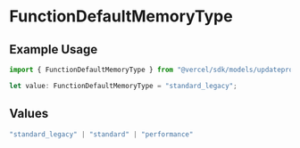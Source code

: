 # FunctionDefaultMemoryType

## Example Usage

```typescript
import { FunctionDefaultMemoryType } from "@vercel/sdk/models/updateprojectdatacacheop.js";

let value: FunctionDefaultMemoryType = "standard_legacy";
```

## Values

```typescript
"standard_legacy" | "standard" | "performance"
```